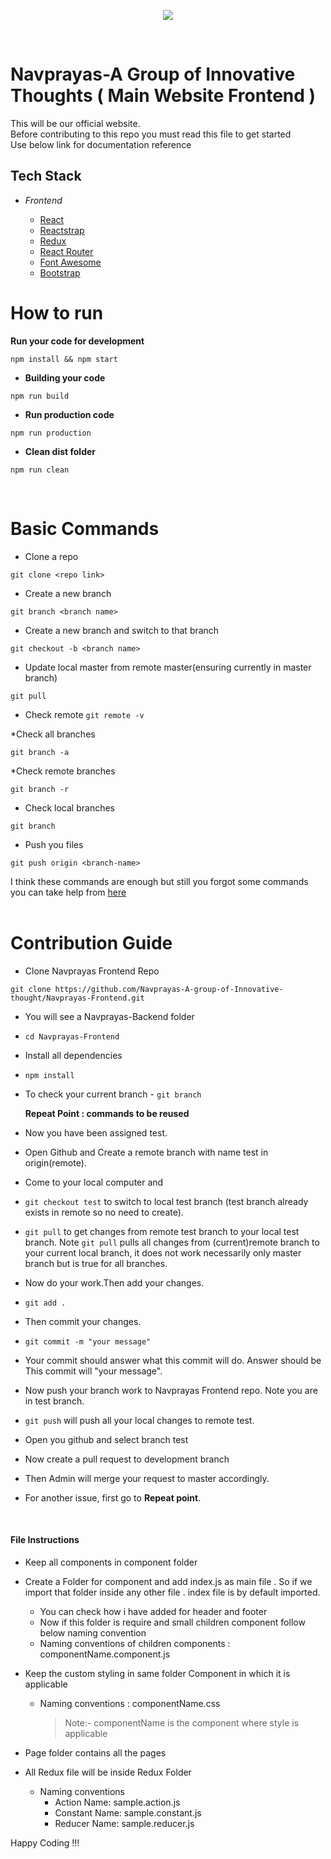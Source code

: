 <p align="center">
<img src="http://navprayas.in/static/img/pp2.png">
</p>
<br>
<h1> Navprayas-A Group of Innovative Thoughts ( Main Website Frontend ) </h1>

This will be our official website. <br>Before contributing to this repo you must read this file to get started
<br> Use below link for documentation reference

## Tech Stack

- _Frontend_

  - [React](https://reactjs.org/)
  - [Reactstrap](https://reactstrap.github.io/)
  - [Redux](https://redux.js.org/)
  - [React Router](https://knowbody.github.io/react-router-docs/guides/NavigateOutsideComponents.html)
  - [Font Awesome](https://fontawesome.com/)
  - [Bootstrap](https://getbootstrap.com/)

<h1>How to run</h1>

<b>Run your code for development</b>

```
npm install && npm start
```

- **Building your code**

```
npm run build
```

- **Run production code**

```
npm run production
```

- **Clean dist folder**

```
npm run clean
```

<br>
<h1>Basic Commands</h1>

- Clone a repo

```
git clone <repo link>
```

- Create a new branch

```
git branch <branch name>
```

- Create a new branch and switch to that branch

```
git checkout -b <branch name>
```

- Update local master from remote master(ensuring currently in master branch)

```
git pull
```

- Check remote
  `git remote -v`

\*Check all branches

```
git branch -a
```

\*Check remote branches

```
git branch -r
```

- Check local branches

```
git branch
```

- Push you files

```
git push origin <branch-name>
```

I think these commands are enough but still you forgot some commands you can take help from [here](https://github.com/kmrakash/practice/blob/master/GithubCommands.md)
<br>
<br>

<h1>Contribution Guide</h1>

* Clone Navprayas Frontend Repo

```
git clone https://github.com/Navprayas-A-group-of-Innovative-thought/Navprayas-Frontend.git
```

* <span class="highlight" style="background-color:inherit"><span class="colour" style="color:var(--vscode-markdown-wysList)">You will see a Navprayas-Backend folder</span></span>
* `cd Navprayas-Frontend`
* Install all dependencies
* `npm install`
* To check your current branch - `git branch`
  
   **Repeat Point : commands to be reused**

* Now you have been assigned test. 
* Open Github and Create a remote branch with name test in origin(remote).
* Come to your local computer and
  
* `git checkout test` to switch to local test branch (test branch already exists in remote so no need to create).
* `git pull` to get changes from remote test branch to your local test branch. Note `git pull` pulls all changes from (current)remote branch to your current local branch, it does not work necessarily only master branch but is true for all branches.
* Now do your work.Then add your changes.
* `git add .`
* Then commit your changes.
* `git commit -m "your message"`
* Your commit should answer what this commit will do. Answer should be This commit will "your message".
* Now push your branch work to Navprayas Frontend repo. Note you are in test branch.
* `git push` will push all your local changes to remote test.
* Open you github and select branch test
* Now create a pull request to development branch
* Then Admin will merge your request to master accordingly.
* For another issue, first go to **Repeat point**.

<br>

#### File Instructions

- Keep all components in component folder
- Create a Folder for component and add index.js as main file . So if we import that folder inside any other file . index file is by default imported.

  - You can check how i have added for header and footer
  - Now if this folder is require and small children component follow below naming convention
  - Naming conventions of children components : componentName.component.js

- Keep the custom styling in same folder Component in which it is applicable
  - Naming conventions : componentName.css
    > Note:- componentName is the component where style is applicable
- Page folder contains all the pages
- All Redux file will be inside Redux Folder
  - Naming conventions
    - Action Name: sample.action.js
    - Constant Name: sample.constant.js
    - Reducer Name: sample.reducer.js

Happy Coding !!!
